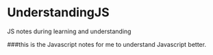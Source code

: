 # UnderstandingJS
JS notes during learning and understanding 

###this is the Javascript notes for me to understand Javascript better.
